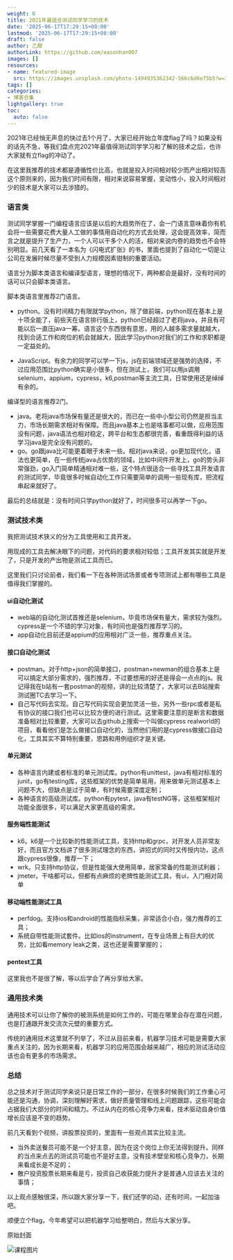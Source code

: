 ```yaml
---
weight: 0
title: 2021年最适合测试同学学习的技术
date: '2025-06-17T17:29:15+08:00'
lastmod: '2025-06-17T17:29:15+08:00'
draft: false
author: 乙醇
authorLink: https://github.com/easonhan007
images: []
resources:
- name: featured-image
  src: https://images.unsplash.com/photo-1494935362342-566c6d6e75b5?w=300
tags: []
categories:
- 博客合集
lightgallery: true
toc:
  auto: false
---
```




2021年已经悄无声息的快过去1个月了，大家已经开始立年度flag了吗？如果没有的话先不急，等我们盘点完2021年最值得测试同学学习和了解的技术之后，也许大家就有立flag的冲动了。

在这里我推荐的技术都是遵循性价比高，也就是投入时间相对较少而产出相对较高这个原则来的，因为我们时间有限，相对来说容易掌握，变动性小，投入时间相对少的技术是大家可以去涉猎的。

### 语言类

测试同学掌握一门编程语言应该是以后的大趋势所在了，会一门语言意味着你有机会将一些需要花费大量人工做的事情用自动化的方式去处理，这会提高效率，简而言之就是提升了生产力，一个人可以干多个人的活，相对来说内卷的趋势也不会特别明显。前几天看了一本名为《闪电式扩张》的书，里面也提到了自动化一切是让公司在发展时候尽量不受到人力规模因素钳制的重要活动。

语言分为脚本类语言和编译型语言，理想的情况下，两种都会是最好，没有时间的话可以只会脚本类语言。

脚本类语言里推荐2门语言。

* python。没有时间精力有限就学python，除了做前端，python现在基本上是十项全能了，前些天在语言排行版上，python已经超过了老将java，并且有可能以后一直压java一筹。语言这个东西很有意思，用的人越多需求量就越大，找到合适工作和岗位的机会就越大，因此学习python对我们的工作和求职都是一定益处的。

* JavaScript。有余力的同学可以学一下js，js在前端领域还是强势的选择，不过应用范围比python确实是小很多，但在测试上，我们可以用js调用selenium，appium，cypress，k6,postman等主流工具，日常使用还是绰绰有余的。

编译型的语言推荐2门。

* java。老将java市场保有量还是很大的，而已在一些中小型公司仍然是担当主力，市场长期需求相对有保障。而且java基本上也是啥事都可以做，应用范围没有问题，java语法也相对稳定，跨平台和生态都很完善，看重既得利益的话学习java是完全没有问题的。
* go。go跟java比可能更着眼于未来一些。相对java来说，go更加现代化，语法也更简单，在一些传统java占优势的领域，比如中间件开发上，go的势头非常强劲，go入门简单精通相对难一些，这个特点很适合一些寻找工具开发语言的测试同学，毕竟很多时候自动化工作只需要简单的调用一些现有库，把流程串起来就好了。

最后的总结就是：没有时间只学python就好了，时间很多可以再学一下go。


### 测试技术类

我把测试技术狭义的分为工具使用和工具开发。

用现成的工具去解决眼下的问题，对代码的要求相对较低；工具开发其实就是开发了，只是开发的产出物是测试工具而已。

这里我们只讨论前者，我们看一下在各种测试场景或者专项测试上都有哪些工具是值得我们掌握的。

#### ui自动化测试

* web端的自动化测试首推还是selenium，毕竟市场保有量大，需求较为强烈。cypress是一个不错的学习对象，有时间也是强烈推荐学习的。
* app自动化目前还是appium的应用相对广泛一些，推荐重点关注。

#### 接口自动化测试

* postman。对于http+json的简单接口，postman+newman的组合基本上是可以搞定大部分需求的，强烈推荐，不过要想用的好还是得会一点点的js。我记得我在b站有一套postman的视频，讲的比较清楚了，大家可以去B站搜索测试圈TC去学习一下。
* 自己写代码去实现。自己写代码实现会更加灵活一些，另外一些rpc或者是私有协议的接口我们也可以比较方便的进行测试。这里需要注意的是断言和数据准备相对比较重要，大家可以去github上搜索一个叫做cypress realworld的项目，看看他们是怎么做接口自动化的，当然他们用的是cypress做接口自动化，工具其实不算特别重要，思路和用例组织才是关键。

#### 单元测试

* 各种语言内建或者标准的单元测试库。python有unittest，java有相对标准的junit，go有testing库，这些框架的优势是简单易用，用来做单元测试基本上问题不大，但缺点是过于简单，有时候需要深度定制；
* 各种语言的高级测试库。python有pytest，java有testNG等，这些框架相对功能全面很多，可以满足大家更高级的需求。

#### 服务端性能测试

* k6。k6是一个比较新的性能测试工具，支持http和grpc，对开发人员非常友好，而且官方文档讲了很多测试理念的东西，讲招式的同时又传授内功，这点跟cypress很像，推荐一下；
* wrk。只支持http协议，但是性能强大使用简单，居家常备的性能测试利器；
* jmeter。干啥都可以，但都有点麻烦的老牌性能测试工具，有ui，入门相对简单

#### 移动端性能测试工具

* perfdog。支持ios和android的性能指标采集，非常适合小白，强力推荐的工具；
* 系统自带性能测试套件。比如ios的instrument，在专业场景上有巨大的优势，比如看memory leak之类，这也还是需要掌握的；

#### pentest工具

这里我也不是很了解，等以后学会了再分享给大家。

### 通用技术类

通用技术可以让你了解你的被测系统是如何工作的，可能在哪里会存在潜在问题，也是打通跟开发交流次元壁的重要方式。

传统的通用技术这里就不列举了，不过从目前来看，机器学习技术可能是需要大家重点关注的，因为长期来看，机器学习的应用范围会越来越广，相应的测试活动应该也会有更多的市场需求。


### 总结

总之技术对于测试同学来说只是日常工作的一部分，在很多时候我们的工作重心可能还是沟通，协调，深刻理解好需求，做好质量管理和线上问题跟踪，这些可能会占据我们大部分的时间和精力。不过从内在的核心竞争力来看，技术驱动自身价值增长应该是不变的趋势。

前几天看到个视频，讲股票投资的，里面有一些观点其实比较主流。

* 当外卖送餐员可能不是一个好主意，因为在这个岗位上你无法得到提升。同样的当点来点去的测试员可能也不是好主意，没有技术壁垒和核心竞争力，长期来看成长是不足的；
* 散户投资股票长期来看是亏，投资自己收获能力提升才是普通人应该去关注的事情；

以上观点感触很深，所以跟大家分享一下，我们还学的动，还有时间，一起加油吧。

顺便立个flag，今年希望可以把机器学习给整明白，然后与大家分享。






原始封面

![课程图片](https://images.unsplash.com/photo-1494935362342-566c6d6e75b5?w=300)

